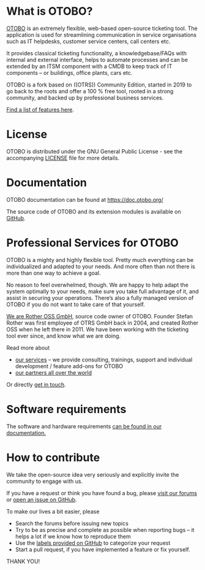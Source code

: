 What is OTOBO?
===================================
[OTOBO](https://otobo.io) is an extremely flexible, web-based open-source ticketing tool.
The application is used for streamlining communication in service organisations
such as IT helpdesks, customer service centers, call centers etc.

It provides classical ticketing functionality, a knowledgebase/FAQs
with internal and external interface, helps to automate processes
and can be extended by an ITSM component with a CMDB to keep track
of IT components – or buildings, office plants, cars etc.

OTOBO is a fork based on ((OTRS)) Community Edition,
started in 2019 to go back to the roots and offer a 100 % free tool,
rooted in a strong community, and backed up by professional business services.

[Find a list of features here](https://otobo.io/en/service-management-plattform/).


License
=======
OTOBO is distributed under the GNU General Public License - see the
accompanying [LICENSE](LICENSE) file for more details.


Documentation
=============
OTOBO documentation can be found at https://doc.otobo.org/

The source code of OTOBO and its extension modules
is available on [GitHub](https://github.com/RotherOSS).


Professional Services for OTOBO
==============================
OTOBO is a mighty and highly flexible tool.
Pretty much everything can be individualized and adapted to your needs.
And more often than not there is more than one way to achieve a goal.

No reason to feel overwhelmed, though.
We are happy to help adapt the system optimally to your needs,
make sure you take full advantage of it, and assist in securing your operations.
There’s also a fully managed version of OTOBO if you do not want to take care of that yourself.

[We are Rother OSS GmbH](https://otobo.io/en/company/), source code owner of OTOBO.
Founder Stefan Rother was first employee of OTRS GmbH back in 2004,
and created Rother OSS when he left there in 2011.
We have been working with the ticketing tool ever since, and know what we are doing.

Read more about
- [our services](https://otobo.io/en/service/) – we provide consulting, trainings,
support and individual development / feature add-ons for OTOBO
- [our partners all over the world](https://otobo.io/en/company/partner/)

Or directly [get in touch](https://otobo.io/en/company/contact-us/).


Software requirements
=====================
The software and hardware requirements [can be found in our documentation.](https://doc.otobo.org/manual/installation/11.1/en/content/requirements.html)


How to contribute
=================
We take the open-source idea very seriously and explicitly invite the community to engage with us.

If you have a request or think you have found a bug, please
[visit our forums](https://otobo.io/en/forums-en/otobo/english-area/)
or [open an issue on GitHub](https://github.com/RotherOSS/otobo/issues).

To make our lives a bit easier, please
- Search the forums before issuing new topics
- Try to be as precise and complete as possible when reporting bugs – it helps a lot if we know how to reproduce them
- Use the [labels provided on GitHub](https://github.com/RotherOSS/otobo/labels) to categorize your request
- Start a pull request, if you have implemented a feature or fix yourself.

THANK YOU!
